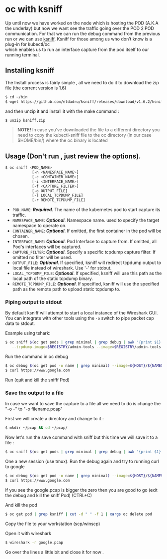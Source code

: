 # oc with ksniff
Up until now we have worked on the node which is hosting the POD (A.K.A the underlay) 
but now we want see the traffic going over the POD 2 POD communication. 
For that we can run the debug command from the previous run or we can use [ksniff](https://github.com/eldadru/ksniff).
Ksniff for those among us who don’t know is a plug-in for kubectl/oc  
which enables us to run an interface capture from the pod itself to our running terminal.

## Installing ksniff
The Install process is fairly simple , all we need to do it to download the zip file (the corrent version is 1.6)

```bash
$ cd ~/bin
$ wget https://github.com/eldadru/ksniff/releases/download/v1.6.2/ksniff.zip
```

and then unzip it and install it with the make command :
```bash
$ unzip ksniff.zip
```
> **NOTE!** In case you've downloaded the file to a different directory you need to copy the kubectl-sniff file to the oc directory 
(in our case $HOME/bin/) where the oc binary is located

## Usage (Don't run , just review the options).

```bash
$ oc sniff <POD_NAME> 
            [-n <NAMESPACE_NAME>] 
            [-c <CONTAINER_NAME>] 
            [-i <INTERFACE_NAME>] 
            [-f <CAPTURE_FILTER>] 
            [-o OUTPUT_FILE] 
            [-l LOCAL_TCPDUMP_FILE] 
            [-r REMOTE_TCPDUMP_FILE]
```

* `POD_NAME`: **_Required_**. The name of the kubernetes pod to start capture its traffic.
* `NAMESPACE_NAME`: **_Optional_**. Namespace name. used to specify the target namespace to operate on.
* `CONTAINER_NAME`: **_Optional_**. If omitted, the first container in the pod will be chosen.
* `INTERFACE_NAME`: **_Optional_**. Pod Interface to capture from. If omitted, all Pod's interfaces will be captured.
* `CAPTURE_FILTER`: **_Optional_**. Specify a specific tcpdump capture filter. If omitted no filter will be used.
* `OUTPUT_FILE`: **_Optional_**. If specified, ksniff will redirect tcpdump output to local file instead of wireshark. Use '-' for stdout.
* `LOCAL_TCPDUMP_FILE`: **_Optional_**. If specified, ksniff will use this path as the local path of the static tcpdump binary.
* `REMOTE_TCPDUMP_FILE`: **_Optional_**. If specified, ksniff will use the specified path as the remote path to upload static tcpdump to.

### Piping output to stdout

By default ksniff will attempt to start a local instance of the Wireshark GUI. You can integrate with other tools using the `-o` switch to pipe packet cap data to stdout.

Example using tshark:

```bash
$ oc sniff $(oc get pods | grep minimal | grep debug | awk '{print $1}') -f 'port 443' -p \
   --tcpdump-image=$REGISTRY/admin-tools --image=$REGISTRY/admin-tools -o - | tshark -r -
```

Run the command in oc debug
```bash
$ oc debug $(oc get pod -o name | grep minimal) --image=${HOST}/${NAMESPACE}/admin-tools
$ curl https://www.google.com
```

Run 
(quit and kill the snifff Pod)

### Save the output to a file

In case we want to save the capture to a file all we need to do is change the "-o -" to "-o filename.pcap"

First we will create a directory and change to it :
```bash
$ mkdir ~/pcap && cd ~/pcap/
```

Now let's run the save command with sniff but this time we will save it to a file :

```bash
$ oc sniff $(oc get pods | grep minimal | grep debug | awk '{print $1}') -f 'port 443' -p --image=$REGISTRY/admin-tools -o google.pcap 
```

One a new session (use tmux).
Run the debug again and try to running curl to google

```bash
$ oc debug $(oc get pod -o name | grep minimal) --image=${HOST}/${NAMESPACE}/admin-tools
$ curl https://www.google.com
```

If you see the google.pcap is bigger the zero then you are good to go (exit the debug and kill the sniff Pod)
(CTRL+C)

And kill the pod
```bash
$ oc get pod | grep ksniff | cut -d " " -f 1 | xargs oc delete pod 
```
Copy the file to your workstation (scp/winscp)

Open it with wireshark

```bash
$ wireshark -r google.pcap
```

Go over the lines a little bit and close it for now .
